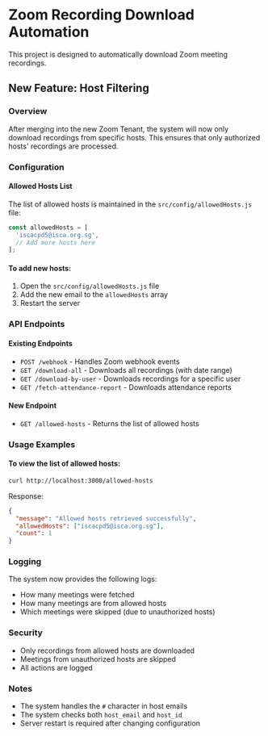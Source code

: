 # Zoom Recording Download Automation

This project is designed to automatically download Zoom meeting recordings.

## New Feature: Host Filtering

### Overview
After merging into the new Zoom Tenant, the system will now only download recordings from specific hosts. This ensures that only authorized hosts' recordings are processed.

### Configuration

#### Allowed Hosts List
The list of allowed hosts is maintained in the `src/config/allowedHosts.js` file:

```javascript
const allowedHosts = [
  'iscacpd5@isca.org.sg',
  // Add more hosts here
];
```

#### To add new hosts:
1. Open the `src/config/allowedHosts.js` file
2. Add the new email to the `allowedHosts` array
3. Restart the server

### API Endpoints

#### Existing Endpoints
- `POST /webhook` - Handles Zoom webhook events
- `GET /download-all` - Downloads all recordings (with date range)
- `GET /download-by-user` - Downloads recordings for a specific user
- `GET /fetch-attendance-report` - Downloads attendance reports

#### New Endpoint
- `GET /allowed-hosts` - Returns the list of allowed hosts

### Usage Examples

#### To view the list of allowed hosts:
```bash
curl http://localhost:3000/allowed-hosts
```

Response:
```json
{
  "message": "Allowed hosts retrieved successfully",
  "allowedHosts": ["iscacpd5@isca.org.sg"],
  "count": 1
}
```

### Logging

The system now provides the following logs:
- How many meetings were fetched
- How many meetings are from allowed hosts
- Which meetings were skipped (due to unauthorized hosts)

### Security

- Only recordings from allowed hosts are downloaded
- Meetings from unauthorized hosts are skipped
- All actions are logged

### Notes

- The system handles the `#` character in host emails
- The system checks both `host_email` and `host_id`
- Server restart is required after changing configuration

